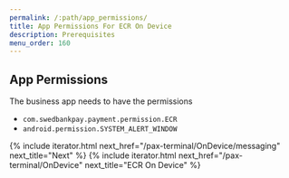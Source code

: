 ```yaml
---
permalink: /:path/app_permissions/
title: App Permissions For ECR On Device
description: Prerequisites
menu_order: 160
---
```


## App Permissions

The business app needs to have the permissions

*   `com.swedbankpay.payment.permission.ECR`
*   `android.permission.SYSTEM_ALERT_WINDOW`

{% include iterator.html next_href="/pax-terminal/OnDevice/messaging" next_title="Next" %}
{% include iterator.html next_href="/pax-terminal/OnDevice" next_title="ECR On Device" %}
